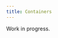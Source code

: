 ```yaml
---
title: Containers
---
```


Work in progress.

<!-- LocalWords: destructor expr lvalue lvalues rvalue rvalues RVO -->
